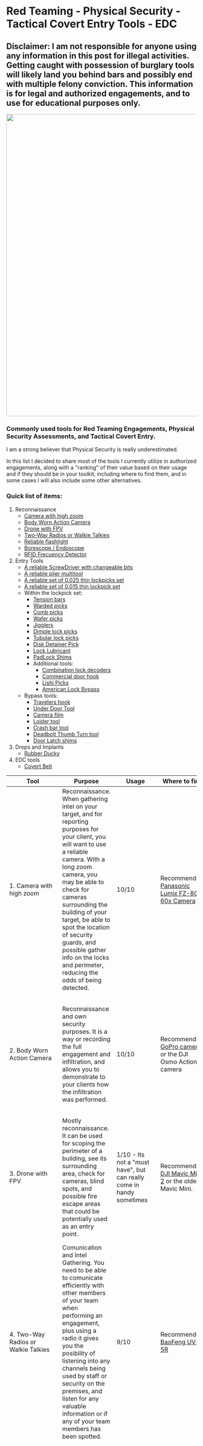 #       Red Teaming - Physical Security - Tactical Covert Entry Tools - EDC

## Disclaimer: I am not responsible for anyone using any information in this post for illegal activities. Getting caught with possession of burglary tools will likely land you behind bars and possibly end with multiple felony conviction. This information is for legal and authorized engagements, and to use for educational purposes only.

<p align="center">
<img src="https://user-images.githubusercontent.com/43127781/167242259-5fceb1dc-1eb9-47bc-a604-e25a2910117e.jpg" width="800">
</p>

### Commonly used tools for Red Teaming Engagements, Physical Security Assessments, and Tactical Covert Entry.

I am a strong believer that Physical Security is really underestimated.

In this list I decided to share most of the tools I currently utilize in authorized engagements, along with a "ranking" of their value based on their usage and if they should be in your toolkit, including where to find them, and in some cases I will also include some other alternatives.

### Quick list of items:

1. Reconnaissance
   - [Camera with high zoom](#1)
   - [Body Worn Action Camera](#2)
   - [Drone with FPV](#3)
   - [Two-Way Radios or Walkie Talkies](#4)
   - [Reliable flashlight](#5)
   - [Borescope / Endoscope](#6)
   - [RFID Frecuency Detector](#7)
2. Entry Tools
   - [A reliable ScrewDriver with changeable bits](#8)
   - [A reliable plier multitool](#9)
   - [A reliable set of 0.025 thin lockpicks set](#10)
   - [A reliable set of 0.015 thin lockpick set](#11)
   - Within the lockpick set:
        - [Tension bars](#12)
        - [Warded picks](#13)
        - [Comb picks](#14)
        - [Wafer picks](#15)
        - [Jigglers](#16)
        - [Dimple lock picks](#17)
        - [Tubular lock picks](#18)
        - [Disk Detainer Pick](#19)
        - [Lock Lubricant](#20)
        - [PadLock Shims](#21)
        - Additional tools:
            - [Combination lock decoders](#)
            - [Commercial door hook](#)
            - [Lishi Picks](#)
            - [American Lock Bypass](#)
    - Bypass tools:
        - [Travelers hook](#)
        - [Under Door Tool](#)
        - [Camera film](#)
        - [Loider tool](#)
        - [Crash bar tool](#)
        - [Deadbolt Thumb Turn tool](#)
        - [Door Latch shims](#)
3. Drops and Implants
    - [Rubber Ducky]()
4. EDC tools
    - [Covert Belt]()


Tool         | Purpose       | Usage| Where to find | Alternative |
------------ | ------------- |------------ | ------------- | ------------ |
<a name="1"></a>1. Camera with high zoom | Reconnaissance. When gathering intel on your target, and for reporting purposes for your client, you will want to use a reliable camera. With a long zoom camera, you may be able to check for cameras surrounding the building of your target, be able to spot the location of security guards, and possible gather info on the locks and perimeter, reducing the odds of being detected. | 10/10 | Recommended: [Panasonic Lumix FZ-80 60x Camera](https://www.amazon.com/PANASONIC-Megapixel-20-1200mm-Stabilization-DC-FZ80K/dp/B01MS16V42) | There are other multiple alternative cameras in the market. One with a decent zoom, ideally over 30x Optical Zoom should work just fine.
<a name="2"></a>2. Body Worn Action Camera | Reconnaissance and own security purposes. It is a way or recording the full engagement and infiltration, and allows you to demonstrate to your clients how the infiltration was performed. | 10/10 | Recommended: [GoPro cameras](https://gopro.com/en/us/) or the DJI Osmo Action camera | Alternatives: There are other cheaper alternative action cameras that can be used, however the videos may not have the highest quality or best image stabilization.
<a name="3"></a>3. Drone with FPV | Mostly reconnaissance. It can be used for scoping the perimeter of a building, see its surrounding area, check for cameras, blind spots, and possible fire escape areas that could be potentially used as an entry point. | 1/10 - Its not a "must have", but can really come in handy sometimes | Recommended: [DJI Mavic Mini 2](https://store.dji.com/product/mini-2) or the older Mavic Mini. | N/A |
<a name="4"></a>4. Two-Way Radios or Walkie Talkies | Comunication and Intel Gathering. You need to be able to comunicate efficiently with other members of your team when performing an engagement, plus using a radio it gives you the posibility of listening into any channels being used by staff or security on the premises, and listen for any valuable information or if any of your team members has been spotted. | 9/10 | Recommended: [BaoFeng UV-5R](https://www.amazon.com/BaoFeng-BF-F8HP-Two-Way-136-174Mhz-400-520Mhz/dp/B00MAULSOK) | Alternatives would be to just use cellphones and bluetooth headsets and a live call, however with this option you will not be able to listen to local radio chatter. A cell phone serves the purpose of being able to comunicate with the client in case of emergency. |
<a name="5"></a>5. Reliable flashlight | Self explanatory. | 8/10 | Amazon, Ebay, local hardware store | If you want to save some money, you can always use the flashlight of your cellphone, however some phones cant decrease the brightness intensity. |
<a name="6"></a>6. Borescope / Endoscope | To perform reconnaissance from under or over the door, take a peek inside and see what is on the other side of the door. It helps to prevent spending time trying to open a door which has nothing important on the other side, or to check for any security measures in place, and avoid tripping any of them by accident. | 6/10 | Recommended: [USB Endoscope Camera](https://www.amazon.com/gp/product/B0836XWPJH) | There are a few other alternatives, varying in price, size, and connectivity. |
<a name="7"></a>7. RFID Frecuency Detector | This tool is utilized for recon, to determine the frecuency of RFID badge readers, and determine what your target is using. By knowing if its high or low frecuency, it can help you configure your proxmark to scan and clone badges. Another benefit of these tools is that they do not trigger any alerts. | 6/10 | Recommended: One good benefit of the [Dangerous Things RFID Diagnostics Card](https://dangerousthings.com/product/rdc) is that its the size of a credit card, so it fits perfectly in your wallet for EDC use. | Alternative: The [RF Detector by ProxGrind](https://sneaktechnology.com/product/rf-detector-by-proxgrind-2) can be used as a keychain. |
<a name="8"></a>8. A reliable ScrewDriver with changeable bits | In some scenarios you may need to modify some of your tools, fix something, or disassemble something. | 8/10 | Recommended: [Wera Kraftform](https://www.amazon.com/Wera-05051024001-Kraftform-BithoCSLDing-Screwdriver/dp/B001HSNHM2) | Alternative: Any other screwdriver set will work just fine. Ideally a kit which can be portable and with different bits |
<a name="9"></a>9. A reliable plier multitool | Same as with the screwdriver set, in some scenarios you may need to modify a tool or fix something. | 8/10 | Recommended: [Gerber Plier Multitool](https://www.amazon.com/gp/product/B000EDPT9K) | Alternatives: any reliable multitool of your preference |
<a name="10"></a>10. A reliable set of 0.025 thin lockpicks set | Self explanatory. Cant pick locks without a lockpick set. | 10/10 | Recommended to get a well known brand with good reputation and quality products. Some of those are: [TOOOL](https://www.toool.us/equipment), [Sparrows](https://www.sparrowslockpicks.com), [Southord](https://www.southord.com), [Covert Instruments](https://covertinstruments.com) | N/A. You do not want a pick breaking inside of a client's lock. Avoid sets that are of unknown brands from ebay. |
<a name="11"></a>11. A reliable set of 0.015 thin lockpick set | This is very similar to the 0.025 set, but you may also want to carry a thinner 0.015 or 0.018 thin lockpick set, for those locks that have a very narrow or thinner keyway, to be able to insert the picks. | 8/10 | Recommended to get a well known brand with good reputation and quality products. Some of those are: [TOOOL](https://www.toool.us/equipment), [Sparrows](https://www.sparrowslockpicks.com), [Southord](https://www.southord.com), [Covert Instruments](https://covertinstruments.com) | N/A.
<a name="12"></a>11. Tension bars | Content Cell  | random,kefb, | ------------- | Content Cell |
<a name="13"></a>12. Warded picks | Content Cell  | random,kefb, | ------------- | Content Cell |
<a name="14"></a>13. Comb picks | Content Cell  | random,kefb, | ------------- | Content Cell |
<a name="15"></a>14. Wafer picks | Content Cell  | random,kefb, | ------------- | Content Cell |
<a name="16"></a>15. Jigglers | Content Cell  | random,kefb, | ------------- | Content Cell |
<a name="17"></a>16. Dimple lockpicks | Content Cell  | random,kefb, | ------------- | Content Cell |
<a name="18"></a>17. Tubular lockpicks | Content Cell  | random,kefb, | ------------- | Content Cell |
<a name="19"></a>18. Disk Detainer Pick | Content Cell  | random,kefb, | ------------- | Content Cell |
<a name="20"></a>19. Lock Lubricant | Content Cell  | random,kefb, | ------------- | Content Cell |
<a name="21"></a>20. PadLock Shims | Content Cell  | random,kefb, | ------------- | Content Cell |
<a name="1"></a>kfjnefkjnkejnkejf | Content Cell  | random,kefb, | ------------- | Content Cell |
<a name="1"></a>kfjnefkjnkejnkejf | Content Cell  | random,kefb, | ------------- | Content Cell |
<a name="1"></a>kfjnefkjnkejnkejf | Content Cell  | random,kefb, | ------------- | Content Cell |
<a name="1"></a>kfjnefkjnkejnkejf | Content Cell  | random,kefb, | ------------- | Content Cell |
<a name="1"></a>kfjnefkjnkejnkejf | Content Cell  | random,kefb, | ------------- | Content Cell |
<a name="1"></a>kfjnefkjnkejnkejf | Content Cell  | random,kefb, | ------------- | Content Cell |
<a name="1"></a>kfjnefkjnkejnkejf | Content Cell  | random,kefb, | ------------- | Content Cell |
<a name="1"></a>kfjnefkjnkejnkejf | Content Cell  | random,kefb, | ------------- | Content Cell |
<a name="1"></a>kfjnefkjnkejnkejf | Content Cell  | random,kefb, | ------------- | Content Cell |
<a name="1"></a>kfjnefkjnkejnkejf | Content Cell  | random,kefb, | ------------- | Content Cell |
<a name="1"></a>kfjnefkjnkejnkejf | Content Cell  | random,kefb, | ------------- | Content Cell |
<a name="1"></a>kfjnefkjnkejnkejf | Content Cell  | random,kefb, | ------------- | Content Cell |
<a name="1"></a>kfjnefkjnkejnkejf | Content Cell  | random,kefb, | ------------- | Content Cell |
<a name="1"></a>kfjnefkjnkejnkejf | Content Cell  | random,kefb, | ------------- | Content Cell |
<a name="1"></a>kfjnefkjnkejnkejf | Content Cell  | random,kefb, | ------------- | Content Cell |
<a name="1"></a>kfjnefkjnkejnkejf | Content Cell  | random,kefb, | ------------- | Content Cell |
<a name="1"></a>kfjnefkjnkejnkejf | Content Cell  | random,kefb, | ------------- | Content Cell |
<a name="1"></a>kfjnefkjnkejnkejf | Content Cell  | random,kefb, | ------------- | Content Cell |
<a name="1"></a>kfjnefkjnkejnkejf | Content Cell  | random,kefb, | ------------- | Content Cell |

